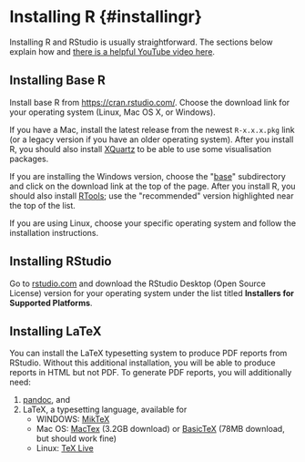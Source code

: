 
# Installing R {#installingr}

Installing R and RStudio is usually straightforward. The sections below explain how and [there is a helpful YouTube video here](https://www.youtube.com/watch?v=lVKMsaWju8w).

## Installing Base R

Install base R from <https://cran.rstudio.com/>. Choose the download link for your operating system (Linux, Mac OS X, or Windows).

If you have a Mac, install the latest release from the newest `R-x.x.x.pkg` link (or a legacy version if you have an older operating system). After you install R, you should also install [XQuartz](http://xquartz.macosforge.org/) to be able to use some visualisation packages.

If you are installing the Windows version, choose the "[base](https://cran.rstudio.com/bin/windows/base/)" subdirectory and click on the download link at the top of the page. After you install R, you should also install [RTools](https://cran.rstudio.com/bin/windows/Rtools/); use the "recommended" version highlighted near the top of the list.

If you are using Linux, choose your specific operating system and follow the installation instructions.

## Installing RStudio

Go to [rstudio.com](https://www.rstudio.com/products/rstudio/download/#download) and download the RStudio Desktop (Open Source License) version for your operating system under the list titled **Installers for Supported Platforms**.

## Installing LaTeX

You can install the LaTeX typesetting system to produce PDF reports from RStudio. Without this additional installation, you will be able to produce reports in HTML but not PDF. To generate PDF reports, you will additionally need: 

1.  [pandoc](http://pandoc.org/installing.html), and
2.  LaTeX, a typesetting language, available for
    - WINDOWS: [MikTeX](http://miktex.org/)
    - Mac OS: [MacTex](https://tug.org/mactex/downloading.html) (3.2GB download) or [BasicTeX](http://ww.tug.org/mactex/morepackages.html) (78MB download, but should work fine)
    - Linux: [TeX Live](https://www.tug.org/texlive/)

